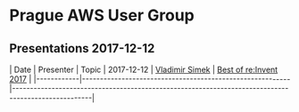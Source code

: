 # Prague AWS User Group

## Presentations 2017-12-12

| Date       | Presenter                                                | Topic                                                                                              | 2017-12-12 | [Vladimir Simek](https://www.linkedin.com/in/vsimek/)    | [Best of re:Invent 2017](2017-12-12/2017-12-12-Vladimir_Simek-Best_of_reInvent_2017.pdf) |
|------------|----------------------------------------------------------|----------------------------------------------------------------------------------------------------|

